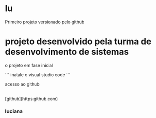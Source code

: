 # lu
Primeiro projeto versionado pelo github
<h1> projeto desenvolvido pela turma de desenvolvimento de sistemas</h1>
<p> o projeto em fase inicial </p>
```
inatale o visual studio code
```
<p> acesso ao github </p> <br>
[github](https:github.com)
<h3>luciana </h3>

